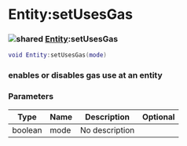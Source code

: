 # Entity:setUsesGas

### ![shared](../../home/entity/.gitbook/assets/shared.png) [Entity](../../home/entity/home/Entity/):setUsesGas

```lua
void Entity:setUsesGas(mode)
```

### enables or disables gas use at an entity

### Parameters

| Type    | Name | Description    | Optional |
| ------- | ---- | -------------- | -------: |
| boolean | mode | No description |          |
